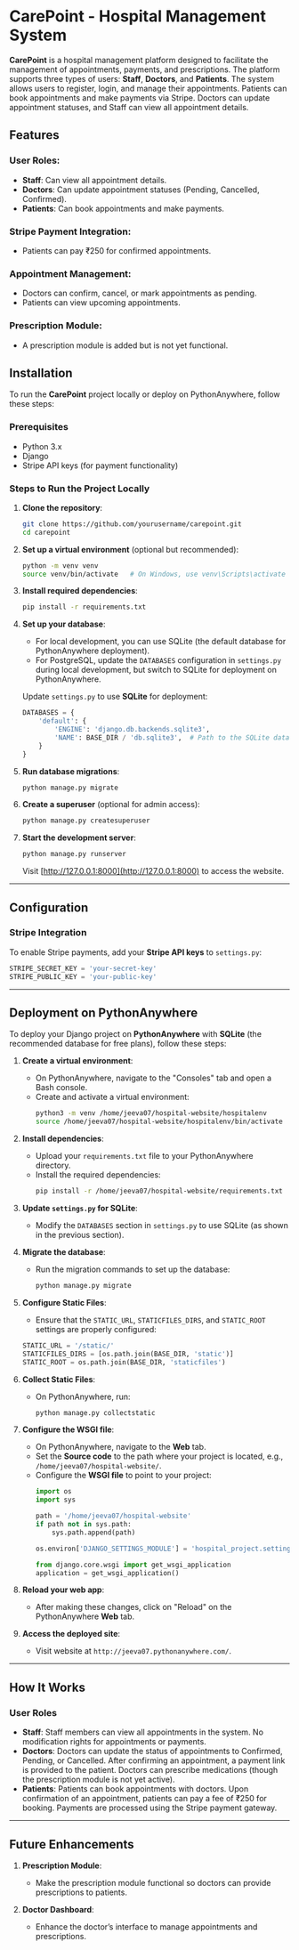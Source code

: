 # CarePoint - Hospital Management System

**CarePoint** is a hospital management platform designed to facilitate the management of appointments, payments, and prescriptions. The platform supports three types of users: **Staff**, **Doctors**, and **Patients**. The system allows users to register, login, and manage their appointments. Patients can book appointments and make payments via Stripe. Doctors can update appointment statuses, and Staff can view all appointment details.

## Features

### User Roles:

- **Staff**: Can view all appointment details.
- **Doctors**: Can update appointment statuses (Pending, Cancelled, Confirmed).
- **Patients**: Can book appointments and make payments.

### Stripe Payment Integration:
- Patients can pay ₹250 for confirmed appointments.

### Appointment Management:
- Doctors can confirm, cancel, or mark appointments as pending.
- Patients can view upcoming appointments.

### Prescription Module:
- A prescription module is added but is not yet functional.

## Installation

To run the **CarePoint** project locally or deploy on PythonAnywhere, follow these steps:

### Prerequisites

- Python 3.x
- Django
- Stripe API keys (for payment functionality)

### Steps to Run the Project Locally

1. **Clone the repository**:
   ```bash
   git clone https://github.com/yourusername/carepoint.git
   cd carepoint
   ```

2. **Set up a virtual environment** (optional but recommended):
   ```bash
   python -m venv venv
   source venv/bin/activate   # On Windows, use venv\Scripts\activate
   ```

3. **Install required dependencies**:
   ```bash
   pip install -r requirements.txt
   ```

4. **Set up your database**:
   - For local development, you can use SQLite (the default database for PythonAnywhere deployment).
   - For PostgreSQL, update the `DATABASES` configuration in `settings.py` during local development, but switch to SQLite for deployment on PythonAnywhere.

   Update `settings.py` to use **SQLite** for deployment:
   ```python
   DATABASES = {
       'default': {
           'ENGINE': 'django.db.backends.sqlite3',
           'NAME': BASE_DIR / 'db.sqlite3',  # Path to the SQLite database file
       }
   }
   ```

5. **Run database migrations**:
   ```bash
   python manage.py migrate
   ```

6. **Create a superuser** (optional for admin access):
   ```bash
   python manage.py createsuperuser
   ```

7. **Start the development server**:
   ```bash
   python manage.py runserver
   ```

   Visit [http://127.0.0.1:8000](http://127.0.0.1:8000) to access the website.

---

## Configuration

### Stripe Integration

To enable Stripe payments, add your **Stripe API keys** to `settings.py`:

```python
STRIPE_SECRET_KEY = 'your-secret-key'
STRIPE_PUBLIC_KEY = 'your-public-key'
```

---

## Deployment on PythonAnywhere

To deploy your Django project on **PythonAnywhere** with **SQLite** (the recommended database for free plans), follow these steps:

1. **Create a virtual environment**:
   - On PythonAnywhere, navigate to the "Consoles" tab and open a Bash console.
   - Create and activate a virtual environment:
     ```bash
     python3 -m venv /home/jeeva07/hospital-website/hospitalenv
     source /home/jeeva07/hospital-website/hospitalenv/bin/activate
     ```

2. **Install dependencies**:
   - Upload your `requirements.txt` file to your PythonAnywhere directory.
   - Install the required dependencies:
     ```bash
     pip install -r /home/jeeva07/hospital-website/requirements.txt
     ```

3. **Update `settings.py` for SQLite**:
   - Modify the `DATABASES` section in `settings.py` to use SQLite (as shown in the previous section).

4. **Migrate the database**:
   - Run the migration commands to set up the database:
     ```bash
     python manage.py migrate
     ```

5. **Configure Static Files**:
   - Ensure that the `STATIC_URL`, `STATICFILES_DIRS`, and `STATIC_ROOT` settings are properly configured:
   ```python
   STATIC_URL = '/static/'
   STATICFILES_DIRS = [os.path.join(BASE_DIR, 'static')]
   STATIC_ROOT = os.path.join(BASE_DIR, 'staticfiles')
   ```

6. **Collect Static Files**:
   - On PythonAnywhere, run:
     ```bash
     python manage.py collectstatic
     ```

7. **Configure the WSGI file**:
   - On PythonAnywhere, navigate to the **Web** tab.
   - Set the **Source code** to the path where your project is located, e.g., `/home/jeeva07/hospital-website/`.
   - Configure the **WSGI file** to point to your project:
     ```python
     import os
     import sys

     path = '/home/jeeva07/hospital-website'
     if path not in sys.path:
         sys.path.append(path)

     os.environ['DJANGO_SETTINGS_MODULE'] = 'hospital_project.settings'

     from django.core.wsgi import get_wsgi_application
     application = get_wsgi_application()
     ```

8. **Reload your web app**:
   - After making these changes, click on "Reload" on the PythonAnywhere **Web** tab.

9. **Access the deployed site**:
   - Visit website at `http://jeeva07.pythonanywhere.com/`.

---

## How It Works

### User Roles

- **Staff**: Staff members can view all appointments in the system. No modification rights for appointments or payments.
- **Doctors**: Doctors can update the status of appointments to Confirmed, Pending, or Cancelled. After confirming an appointment, a payment link is provided to the patient. Doctors can prescribe medications (though the prescription module is not yet active).
- **Patients**: Patients can book appointments with doctors. Upon confirmation of an appointment, patients can pay a fee of ₹250 for booking. Payments are processed using the Stripe payment gateway.

---

## Future Enhancements

1. **Prescription Module**:
   - Make the prescription module functional so doctors can provide prescriptions to patients.

2. **Doctor Dashboard**:
   - Enhance the doctor’s interface to manage appointments and prescriptions.

